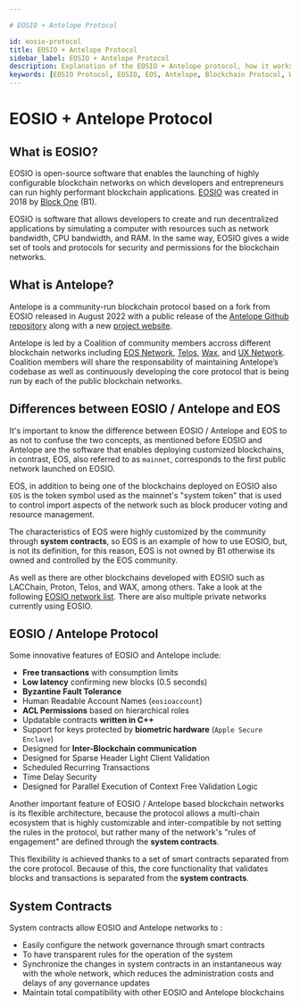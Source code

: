 ```yaml
---

# EOSIO + Antelope Protocol

id: eosio-protocol
title: EOSIO + Antelope Protocol
sidebar_label: EOSIO + Antelope Protocol
description: Explanation of the EOSIO + Antelope protocol, how it works and how to use it.
keywords: [EOSIO Protocol, EOSIO, EOS, Antelope, Blockchain Protocol, What is the EOSIO protocol]
---
```


# EOSIO + Antelope Protocol


## What is EOSIO? 

EOSIO is open-source software that enables the launching of highly configurable blockchain networks on which developers and entrepreneurs can run highly performant blockchain applications. [EOSIO](https://eos.io/) was created in 2018 by [Block One](https://block.one/) (B1). 

EOSIO is software that allows developers to create and run decentralized applications by simulating a computer with resources such as network bandwidth, CPU bandwidth, and RAM. In the same way, EOSIO gives a wide set of tools and protocols for security and permissions for the blockchain networks.

## What is Antelope? 

Antelope is a community-run blockchain protocol based on a fork from EOSIO released in August 2022 with a public release of the [Antelope Github repository](https://github.com/antelopeIO) along with a new [project website](http://www.antelope.io/).

Antelope is led by a Coalition of community members accross different blockchain networks including  [EOS Network](https://eosnetwork.com/), [Telos](https://telos.net/), [Wax](https://wax.io/), and [UX Network](https://uxnetwork.io/). Coalition members will share the responsability of maintaining Antelope’s codebase as well as continuously developing the core protocol that is being run by each of the public blockchain networks.

## Differences between EOSIO / Antelope and EOS

It's important to know the difference between EOSIO / Antelope and EOS to as not to confuse the two concepts, as mentioned before EOSIO and Antelope are the software that enables deploying customized blockchains, in contrast, EOS, also referred to as `mainnet`, corresponds to the first public network launched on EOSIO.

EOS, in addition to being one of the blockchains deployed on EOSIO also `EOS` is the token symbol used as the mainnet's "system token" that is used to control import aspects of the network such as block producer voting and resource management.

The characteristics of EOS were highly customized by the community through **system contracts**, so EOS is an example of how to use EOSIO, but, is not its definition, for this reason, EOS is not owned by B1 otherwise its owned and controlled by the EOS community. 

As well as there are other blockchains developed with EOSIO such as LACChain, Proton, Telos, and WAX, among others. Take a look at the following [EOSIO network list](https://docs.edenia.com/docs/community-resources/eosio-networks). There are also multiple private networks currently using EOSIO.

## EOSIO / Antelope Protocol

Some innovative features of EOSIO and Antelope include:

- **Free transactions** with consumption limits
- **Low latency** confirming new blocks (0.5 seconds)
- **Byzantine Fault Tolerance**
- Human Readable Account Names (`eosioaccount`)
- **ACL Permissions** based on hierarchical roles
- Updatable contracts **written in C++**
- Support for keys protected by **biometric hardware** (`Apple Secure Enclave`)
- Designed for **Inter-Blockchain communication**
- Designed for Sparse Header Light Client Validation
- Scheduled Recurring Transactions
- Time Delay Security
- Designed for Parallel Execution of Context Free Validation Logic

Another important feature of EOSIO / Antelope based blockchain networks is its flexible architecture, because the protocol allows a multi-chain ecosystem that is highly customizable and inter-compatible by not setting the rules in the protocol, but rather many of the network's "rules of engagement" are defined through the **system contracts**.

This flexibility is achieved thanks to a set of smart contracts separated from the core protocol. Because of this, the core functionality that validates blocks and transactions is separated from the **system contracts**.

## System Contracts

System contracts allow EOSIO and Antelope networks to :

- Easily configure the network governance through smart contracts
- To have transparent rules for the operation of the system
- Synchronize the changes in system contracts in an instantaneous way with the whole network, which reduces the administration costs and delays of any governance updates
- Maintain total compatibility with other EOSIO and Antelope blockchains

